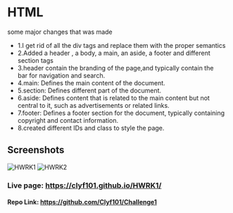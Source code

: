 # HTML
some major changes that was made 
 - 1.I get rid of all the div tags and replace them with the proper semantics
 - 2.Added a header , a body, a main, an aside, a footer and different section tags
 - 3.header  contain the  branding of the page,and typically contain the <nav> bar for navigation and search.
 - 4.main: Defines the main content of the document.
 - 5.section: Defines different part of the document.
 - 6.aside: Defines content that is related to the main content but not central to it, such as advertisements or related links.
 - 7.footer: Defines a footer section for the document, typically containing copyright and contact information.
 - 8.created different IDs and class to style the page.
  ## Screenshots
  ![HWRK1](https://user-images.githubusercontent.com/120433642/219546211-ea32b8c9-3346-4f8f-ad90-5ae3b165df67.png)
  ![HWRK2](https://user-images.githubusercontent.com/120433642/219546321-5c0bf696-e611-448e-a6f7-85b37f4ebb09.png)
  ### Live page: https://clyf101.github.io/HWRK1/
  #### Repo Link: https://github.com/Clyf101/Challenge1
